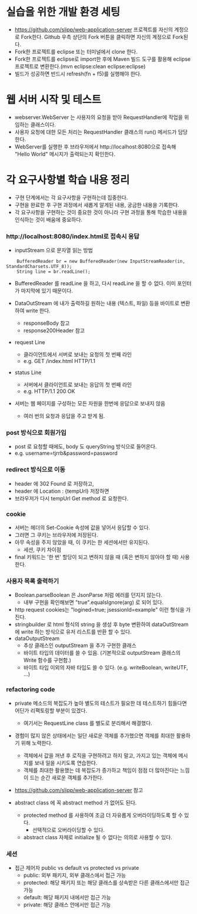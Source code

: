 # 실습을 위한 개발 환경 세팅
* https://github.com/slipp/web-application-server 프로젝트를 자신의 계정으로 Fork한다. Github 우측 상단의 Fork 버튼을 클릭하면 자신의 계정으로 Fork된다.
* Fork한 프로젝트를 eclipse 또는 터미널에서 clone 한다.
* Fork한 프로젝트를 eclipse로 import한 후에 Maven 빌드 도구를 활용해 eclipse 프로젝트로 변환한다.(mvn eclipse:clean eclipse:eclipse)
* 빌드가 성공하면 반드시 refresh(fn + f5)를 실행해야 한다.

# 웹 서버 시작 및 테스트
* webserver.WebServer 는 사용자의 요청을 받아 RequestHandler에 작업을 위임하는 클래스이다.
* 사용자 요청에 대한 모든 처리는 RequestHandler 클래스의 run() 메서드가 담당한다.
* WebServer를 실행한 후 브라우저에서 http://localhost:8080으로 접속해 "Hello World" 메시지가 출력되는지 확인한다.

# 각 요구사항별 학습 내용 정리
* 구현 단계에서는 각 요구사항을 구현하는데 집중한다. 
* 구현을 완료한 후 구현 과정에서 새롭게 알게된 내용, 궁금한 내용을 기록한다.
* 각 요구사항을 구현하는 것이 중요한 것이 아니라 구현 과정을 통해 학습한 내용을 인식하는 것이 배움에 중요하다. 

### http://localhost:8080/index.html로 접속시 응답
* inputStream 으로 문자열 읽는 방법
```
    BufferedReader br = new BufferedReader(new InputStreamReader(in, StandardCharsets.UTF_8));
    String line = br.readLine();
``` 
* BufferedReader 를 readLine 을 하고, 다시 readLine 을 할 수 없다. 이미 포인터가 마지막에 있기 때문이다. 

* DataOutStream 에 내가 출력하길 원하는 내용 (텍스트, 파일) 등을 바이트로 변환하여 write 한다. 
  * responseBody 참고
  * response200Header 참고
  
* request Line
  * 클라이언트에서 서버로 보내는 요청의 첫 번째 라인
  * e.g. GET /index.html HTTP/1.1
* status Line
  * 서버에서 클라이언트로 보내는 응답의 첫 번째 라인
  * e.g. HTTP/1.1 200 OK
* 서버는 웹 페이지를 구성하는 모든 자원을 한번에 응답으로 보내지 않음
  * 여러 번의 요청과 응답을 주고 받게 됨.

### post 방식으로 회원가입
* post 로 요청할 때에도, body 도 queryString 방식으로 들어온다.
* e.g. username=tjrrb&password=password

### redirect 방식으로 이동
* header 에 302 Found 로 저장하고, 
* header 에 Location : {tempUrl} 저장하면 
* 브라우저가 다시 tempUrl Get method 로 요청한다. 

### cookie
* 서버는 헤더의 Set-Cookie 속성에 값을 넣어서 응답할 수 있다.
* 그러면 그 쿠키는 브라우저에 저장된다.
* 아무 속성을 주지 않았을 때, 이 쿠키는 한 세션에서만 유지된다. 
  * 세션, 쿠키 차이점 
* final 키워드는 '한 번' 할당이 되고 변하지 않을 때 (혹은 변하지 않아야 할 때) 사용한다. 

### 사용자 목록 출력하기
* Boolean.parseBoolean 은 JsonParse 처럼 에러를 던지지 않는다. 
  * 내부 구현을 확인해보면 "true".equalsIgnore(arg) 로 되어 있다. 
* http request cookies는 "logined=true; jsessionId=example" 이런 형식을 가진다.
* stringbuilder 로 html 형식의 string 을 생성 후 byte 변환하여 dataOutStream 에 write 하는 방식으로 유저 리스트를 반환 할 수 있다. 
* dataOutputStream
  * 추상 클래스인 outputStream 을 추가 구현한 클래스
  * 바이트 타입의 데이터를 쓸 수 있음. (기본적으로 outputStream 클래스의 Write 함수를 구현함.)
  * 바이트 타입 이외의 자바 타입도 쓸 수 있다. (e.g. writeBoolean, writeUTF, ...)

### refactoring code
* private 메소드의 복잡도가 높아 별도의 테스트가 필요한 데 테스트하기 힘들다면 어딘가 리팩토링할 부분이 있겠다. 
  * 여기서는 RequestLine class 를 별도로 분리해서 해결했다.  

* 경험이 많지 않은 상태에서는 일단 새로운 객체를 추가했으면 객체를 최대한 활용하기 위해 노력한다. 
  * 객체에서 값을 꺼낸 후 로직을 구현하려고 하지 말고, 가지고 있는 객체에 메시지를 보내 일을 시키도록 연습한다.
  * 객체를 최대한 활용했는 데 복잡도가 증가하고 책임이 점점 더 많아진다는 느낌이 드는 순간 새로운 객체를 추가한다.
* https://github.com/slipp/web-application-server 참고
* abstract class 에 꼭 abstract method 가 없어도 된다.
  * protected method 를 사용하여 조금 더 자유롭게 오버라이딩하도록 할 수 있다. 
    * 선택적으로 오버라이딩할 수 있다. 
  * abstract class 자체로 initialize 될 수 없다는 의의로 사용할 수 있다. 

### 세션
* 접근 제어자 public vs default vs protected vs private
  * public: 외부 패키지, 외부 클래스에서 접근 가능
  * protected: 해당 패키지 또는 해당 클래스를 상속받은 다른 클래스에서만 접근 가능
  * default: 해당 패키지 내에서만 접근 가능
  * private: 해당 클래스 안에서만 접근 가능